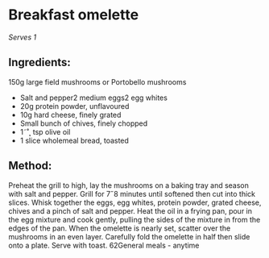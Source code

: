 
# Breakfast omelette
_Serves 1_
## Ingredients:
150g large field mushrooms or Portobello mushrooms
* Salt and pepper2 medium eggs2 egg whites
* 20g protein powder, unflavoured
* 10g hard cheese, finely grated
* Small bunch of chives, finely chopped
* 1˜˚˛ tsp olive oil
* 1 slice wholemeal bread, toasted
## Method:
Preheat the grill to high, lay the mushrooms on a baking tray 
and season with salt and pepper. Grill for 7˝8 minutes until 
softened then cut into thick slices.
Whisk together the eggs, egg whites, protein powder, grated 
cheese, chives and a pinch of salt and pepper. Heat the oil in 
a frying pan, pour in the egg mixture and cook gently, pulling 
the sides of the mixture in from the edges of the pan. When the 
omelette is nearly set, scatter over the mushrooms in an even 
layer. Carefully fold the omelette in half then slide onto a plate. 
Serve with toast.
62General meals - anytime

